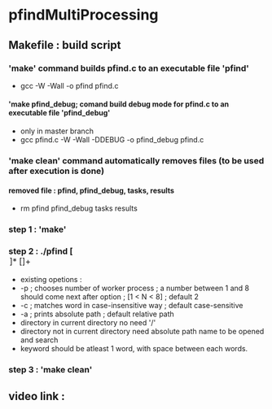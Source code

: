 # pfindMultiProcessing
## Makefile : build script
### 'make' command builds pfind.c to an executable file 'pfind'
+ gcc -W -Wall -o pfind pfind.c
#### 'make pfind_debug; comand build debug mode for pfind.c to an executable file 'pfind_debug'
+ only in master branch
+ gcc pfind.c -W -Wall -DDEBUG -o pfind_debug pfind.c
### 'make clean' command automatically removes files (to be used after execution is done) 
#### removed file : pfind, pfind_debug, tasks, results
+ rm pfind pfind_debug tasks results
### step 1 : 'make'
### step 2 : ./pfind [<option>]* <dir> [<keyword>]+
+ existing opetions :
+ -p ; chooses number of worker process ; a number between 1 and 8 should come next after option ; [1 < N < 8] ; default 2
+ -c ; matches word in case-insensitive way ; default case-sensitive 
+ -a ; prints absolute path ; default relative path
+ directory in current directory no need '/'
+ directory not in current directory need absolute path name to be opened and search
+ keyword should be atleast 1 word, with space between each words.
### step 3 : 'make clean'
## video link : 
